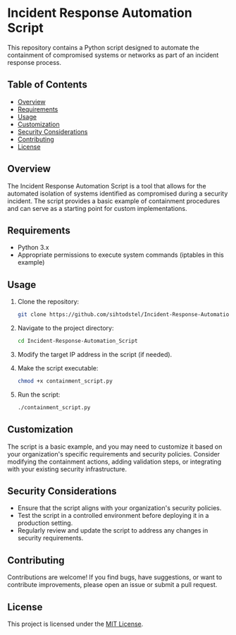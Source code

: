 # Incident Response Automation Script

This repository contains a Python script designed to automate the containment of compromised systems or networks as part of an incident response process.

## Table of Contents

- [Overview](#overview)
- [Requirements](#requirements)
- [Usage](#usage)
- [Customization](#customization)
- [Security Considerations](#security-considerations)
- [Contributing](#contributing)
- [License](#license)

## Overview

The Incident Response Automation Script is a tool that allows for the automated isolation of systems identified as compromised during a security incident. The script provides a basic example of containment procedures and can serve as a starting point for custom implementations.

## Requirements

- Python 3.x
- Appropriate permissions to execute system commands (iptables in this example)

## Usage

1. Clone the repository:

    ```bash
    git clone https://github.com/sihtodstel/Incident-Response-Automation_Script.git
    ```

2. Navigate to the project directory:

    ```bash
    cd Incident-Response-Automation_Script
    ```

3. Modify the target IP address in the script (if needed).

4. Make the script executable:

    ```bash
    chmod +x containment_script.py
    ```

5. Run the script:

    ```bash
    ./containment_script.py
    ```

## Customization

The script is a basic example, and you may need to customize it based on your organization's specific requirements and security policies. Consider modifying the containment actions, adding validation steps, or integrating with your existing security infrastructure.

## Security Considerations

- Ensure that the script aligns with your organization's security policies.
- Test the script in a controlled environment before deploying it in a production setting.
- Regularly review and update the script to address any changes in security requirements.

## Contributing

Contributions are welcome! If you find bugs, have suggestions, or want to contribute improvements, please open an issue or submit a pull request.

## License

This project is licensed under the [MIT License](LICENSE).

